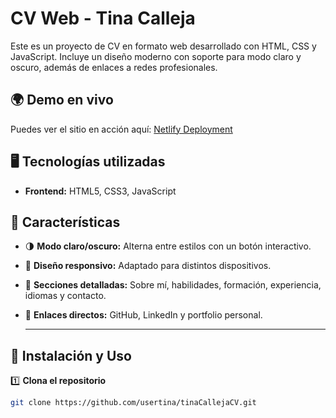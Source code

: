 # CV Web - Tina Calleja

Este es un proyecto de CV en formato web desarrollado con HTML, CSS y JavaScript. Incluye un diseño moderno con soporte para modo claro y oscuro, además de enlaces a redes profesionales.

## 🌍 Demo en vivo  
Puedes ver el sitio en acción aquí: [Netlify Deployment](https://tina-calleja-cv.netlify.app)  

## 🖥️ Tecnologías utilizadas

- **Frontend:** HTML5, CSS3, JavaScript

## 📌 Características

- 🌗 **Modo claro/oscuro:** Alterna entre estilos con un botón interactivo.  
- 🎨 **Diseño responsivo:** Adaptado para distintos dispositivos.  
- 📂 **Secciones detalladas:** Sobre mí, habilidades, formación, experiencia, idiomas y contacto.  
- 🔗 **Enlaces directos:** GitHub, LinkedIn y portfolio personal.

  ---

## 🚀 Instalación y Uso  

1️⃣ **Clona el repositorio**  
```sh
git clone https://github.com/usertina/tinaCallejaCV.git
